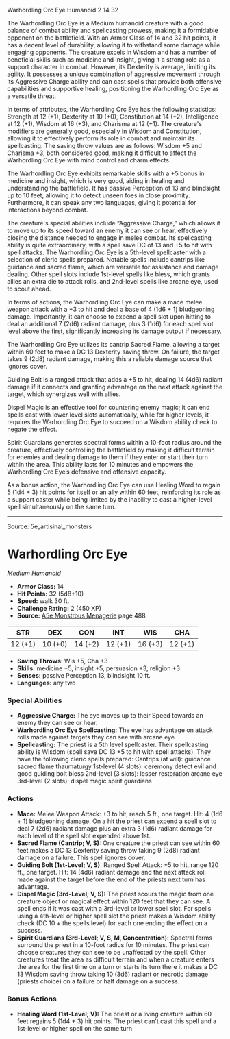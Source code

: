 <MonsterName/>Warhordling Orc Eye</MonsterName>
<CreatureType/>Humanoid</CreatureType>
<CR/>2</CR>
<AC/>14</AC>
<HP/>32</HP>
<summary>The Warhordling Orc Eye is a Medium humanoid creature with a good balance of combat ability and spellcasting prowess, making it a formidable opponent on the battlefield. With an Armor Class of 14 and 32 hit points, it has a decent level of durability, allowing it to withstand some damage while engaging opponents. The creature excels in Wisdom and has a number of beneficial skills such as medicine and insight, giving it a strong role as a support character in combat. However, its Dexterity is average, limiting its agility. It possesses a unique combination of aggressive movement through its Aggressive Charge ability and can cast spells that provide both offensive capabilities and supportive healing, positioning the Warhordling Orc Eye as a versatile threat. </summary>

<detail>

In terms of attributes, the Warhordling Orc Eye has the following statistics: Strength at 12 (+1), Dexterity at 10 (+0), Constitution at 14 (+2), Intelligence at 12 (+1), Wisdom at 16 (+3), and Charisma at 12 (+1). The creature's modifiers are generally good, especially in Wisdom and Constitution, allowing it to effectively perform its role in combat and maintain its spellcasting. The saving throw values are as follows: Wisdom +5 and Charisma +3, both considered good, making it difficult to affect the Warhordling Orc Eye with mind control and charm effects. 

The Warhordling Orc Eye exhibits remarkable skills with a +5 bonus in medicine and insight, which is very good, aiding in healing and understanding the battlefield. It has passive Perception of 13 and blindsight up to 10 feet, allowing it to detect unseen foes in close proximity. Furthermore, it can speak any two languages, giving it potential for interactions beyond combat.

The creature's special abilities include “Aggressive Charge,” which allows it to move up to its speed toward an enemy it can see or hear, effectively closing the distance needed to engage in melee combat. Its spellcasting ability is quite extraordinary, with a spell save DC of 13 and +5 to hit with spell attacks. The Warhordling Orc Eye is a 5th-level spellcaster with a selection of cleric spells prepared. Notable spells include cantrips like guidance and sacred flame, which are versatile for assistance and damage dealing. Other spell slots include 1st-level spells like bless, which grants allies an extra die to attack rolls, and 2nd-level spells like arcane eye, used to scout ahead.

In terms of actions, the Warhordling Orc Eye can make a mace melee weapon attack with a +3 to hit and deal a base of 4 (1d6 + 1) bludgeoning damage. Importantly, it can choose to expend a spell slot upon hitting to deal an additional 7 (2d6) radiant damage, plus 3 (1d6) for each spell slot level above the first, significantly increasing its damage output if necessary. 

The Warhordling Orc Eye utilizes its cantrip Sacred Flame, allowing a target within 60 feet to make a DC 13 Dexterity saving throw. On failure, the target takes 9 (2d8) radiant damage, making this a reliable damage source that ignores cover. 

Guiding Bolt is a ranged attack that adds a +5 to hit, dealing 14 (4d6) radiant damage if it connects and granting advantage on the next attack against the target, which synergizes well with allies. 

Dispel Magic is an effective tool for countering enemy magic; it can end spells cast with lower level slots automatically, while for higher levels, it requires the Warhordling Orc Eye to succeed on a Wisdom ability check to negate the effect. 

Spirit Guardians generates spectral forms within a 10-foot radius around the creature, effectively controlling the battlefield by making it difficult terrain for enemies and dealing damage to them if they enter or start their turn within the area. This ability lasts for 10 minutes and empowers the Warhordling Orc Eye’s defensive and offensive capacity.

As a bonus action, the Warhordling Orc Eye can use Healing Word to regain 5 (1d4 + 3) hit points for itself or an ally within 60 feet, reinforcing its role as a support caster while being limited by the inability to cast a higher-level spell simultaneously on the same turn.</detail>



---

Source: 5e_artisinal_monsters

# Warhordling Orc Eye

*Medium* *Humanoid*

- **Armor Class:** 14
- **Hit Points:** 32 (5d8+10)
- **Speed:** walk 30 ft.
- **Challenge Rating:** 2 (450 XP)
- **Source:** [A5e Monstrous Menagerie](https://enpublishingrpg.com/products/level-up-monstrous-menagerie-a5e) page 488

| STR | DEX | CON | INT | WIS | CHA |
| --- | --- | --- | --- | --- | --- |
| 12 (+1) | 10 (+0) | 14 (+2) | 12 (+1) | 16 (+3) | 12 (+1) |

- **Saving Throws**: Wis +5, Cha +3
- **Skills:** medicine +5, insight +5, persuasion +3, religion +3
- **Senses:** passive Perception 13, blindsight 10 ft.
- **Languages:** any two

### Special Abilities

- **Aggressive Charge:** The eye moves up to their Speed towards an enemy they can see or hear.
- **Warhordling Orc Eye Spellcasting:** The eye has advantage on attack rolls made against targets they can see with arcane eye.
- **Spellcasting:** The priest is a 5th level spellcaster. Their spellcasting ability is Wisdom (spell save DC 13
 +5 to hit with spell attacks). They have the following cleric spells prepared:
 Cantrips (at will): guidance
 sacred flame
 thaumaturgy
 1st-level (4 slots): ceremony
 detect evil and good
 guiding bolt
bless
 2nd-level (3 slots): lesser restoration
arcane eye
 3rd-level (2 slots): dispel magic
 spirit guardians

### Actions

- **Mace:** Melee Weapon Attack: +3 to hit, reach 5 ft., one target. Hit: 4 (1d6 + 1) bludgeoning damage. On a hit  the priest can expend a spell slot to deal 7 (2d6) radiant damage  plus an extra 3 (1d6) radiant damage for each level of the spell slot expended above 1st.
- **Sacred Flame (Cantrip; V, S):** One creature the priest can see within 60 feet makes a DC 13 Dexterity saving throw  taking 9 (2d8) radiant damage on a failure. This spell ignores cover.
- **Guiding Bolt (1st-Level; V, S):** Ranged Spell Attack: +5 to hit, range 120 ft., one target. Hit: 14 (4d6) radiant damage  and the next attack roll made against the target before the end of the priests next turn has advantage.
- **Dispel Magic (3rd-Level; V, S):** The priest scours the magic from one creature  object  or magical effect within 120 feet that they can see. A spell ends if it was cast with a 3rd-level or lower spell slot. For spells using a 4th-level or higher spell slot  the priest makes a Wisdom ability check (DC 10 + the spells level) for each one  ending the effect on a success.
- **Spirit Guardians (3rd-Level; V, S, M, Concentration):** Spectral forms surround the priest in a 10-foot radius for 10 minutes. The priest can choose creatures they can see to be unaffected by the spell. Other creatures treat the area as difficult terrain  and when a creature enters the area for the first time on a turn or starts its turn there  it makes a DC 13 Wisdom saving throw  taking 10 (3d6) radiant or necrotic damage (priests choice) on a failure or half damage on a success.

### Bonus Actions

- **Healing Word (1st-Level; V):** The priest or a living creature within 60 feet regains 5 (1d4 + 3) hit points. The priest can't cast this spell and a 1st-level or higher spell on the same turn.




